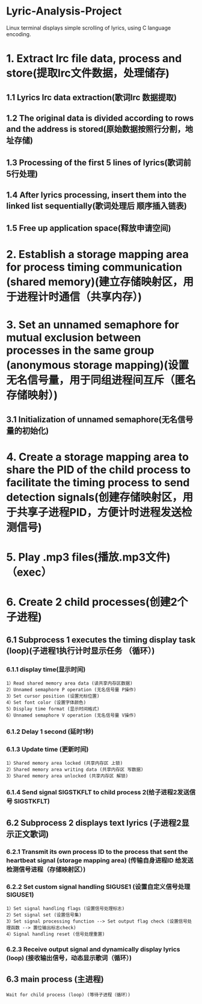 # Lyric-Analysis-Project
Linux terminal displays simple scrolling of lyrics, using C language encoding.


# 1. Extract lrc file data, process and store(提取lrc文件数据，处理储存)
## 1.1 Lyrics lrc data extraction(歌词lrc 数据提取)
## 1.2 The original data is divided according to rows and the address is stored(原始数据按照行分割，地址存储)
## 1.3 Processing of the first 5 lines of lyrics(歌词前5行处理)
## 1.4 After lyrics processing, insert them into the linked list sequentially(歌词处理后 顺序插入链表)
## 1.5 Free up application space(释放申请空间)

# 2. Establish a storage mapping area for process timing communication (shared memory)(建立存储映射区，用于进程计时通信（共享内存）)

# 3. Set an unnamed semaphore for mutual exclusion between processes in the same group (anonymous storage mapping)(设置无名信号量，用于同组进程间互斥（匿名存储映射）)
## 3.1 Initialization of unnamed semaphore(无名信号量的初始化)

# 4. Create a storage mapping area to share the PID of the child process to facilitate the timing process to send detection signals(创建存储映射区，用于共享子进程PID，方便计时进程发送检测信号)

# 5. Play .mp3 files(播放.mp3文件)（exec）

# 6. Create 2 child processes(创建2个子进程)
## 6.1 Subprocess 1 executes the timing display task (loop)(子进程1执行计时显示任务 （循环）)
### 6.1.1 display time(显示时间)
    1）Read shared memory area data (读共享内存区数据)
    2）Unnamed semaphore P operation (无名信号量 P操作)
    3）Set cursor position (设置光标位置)
    4）Set font color (设置字体颜色)
    5）Display time format (显示时间格式)
    6）Unnamed semaphore V operation (无名信号量 V操作)
### 6.1.2 Delay 1 second (延时1秒)
### 6.1.3 Update time (更新时间)
    1）Shared memory area locked (共享内存区 上锁)
    2）Shared memory area writing data (共享内存区 写数据)
    3）Shared memory area unlocked (共享内存区 解锁)
### 6.1.4 Send signal SIGSTKFLT to child process 2(给子进程2发送信号 SIGSTKFLT)

## 6.2 Subprocess 2 displays text lyrics (子进程2显示正文歌词)
### 6.2.1 Transmit its own process ID to the process that sent the heartbeat signal (storage mapping area) (传输自身进程ID 给发送检测信号进程（存储映射区）)
### 6.2.2 Set custom signal handling SIGUSE1 (设置自定义信号处理 SIGUSE1)
    1）Set signal handling flags (设置信号处理标志)
    2）Set signal set (设置信号集)
    3）Set signal processing function --> Set output flag check (设置信号处理函数 --> 置位输出标志check)
    4）Signal handling reset (信号处理重置)
### 6.2.3 Receive output signal and dynamically display lyrics (loop) (接收输出信号，动态显示歌词（循环）)
## 6.3 main process (主进程)
    Wait for child process (loop) (等待子进程（循环）)





